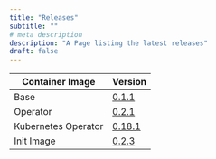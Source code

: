```yaml
---
title: "Releases"
subtitle: ""
# meta description
description: "A Page listing the latest releases"
draft: false
---
```


| Container Image | Version |
| ----------- | ----------- |
| Base | [0.1.1]() |
| Operator | [0.2.1]() |
| Kubernetes Operator | [0.18.1]() |
| Init Image | [0.2.3]() |

